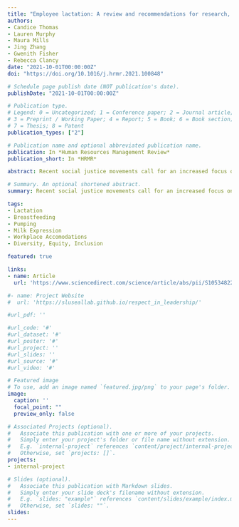 ```yaml
---
title: "Employee lactation: A review and recommendations for research, practice, and policy"
authors:
- Candice Thomas
- Lauren Murphy
- Maura Mills
- Jing Zhang
- Gwenith Fisher
- Rebecca Clancy
date: "2021-10-01T00:00:00Z"
doi: "https://doi.org/10.1016/j.hrmr.2021.100848"

# Schedule page publish date (NOT publication's date).
publishDate: "2021-10-01T00:00:00Z"

# Publication type.
# Legend: 0 = Uncategorized; 1 = Conference paper; 2 = Journal article;
# 3 = Preprint / Working Paper; 4 = Report; 5 = Book; 6 = Book section;
# 7 = Thesis; 8 = Patent
publication_types: ["2"]

# Publication name and optional abbreviated publication name.
publication: In *Human Resources Management Review*
publication_short: In *HRMR*

abstract: Recent social justice movements call for an increased focus on workplace diversity, equity, and inclusion. Given the large proportion of working mothers who return to work after having a baby, research about lactation, work, and human resources issues is sorely needed to increase knowledge and understanding of working and lactating mothers' needs so that they feel welcome, respected, and supported in the workplace. For mothers who feed their baby breastmilk, concurrently managing work responsibilities and lactation demands can be a substantial source of employee stress and can create work-family conflict. Research on workplace lactation across a variety of disciplines has increased over the past decade. As attention to lactation is slowly increasing in the management and organizational behavior literature, synthesizing research from other domains into the organizational and managerial sciences is a critical precursor to facilitating future research in the field as well as translating that research into meaningful action in organizations. We contribute to filling this gap, by reviewing and coalescing research across relevant domains, grounding it in extant theory, and offering a conceptual model suggesting the critical antecedents that facilitate employee lactation behaviors, and the work-related moderators that meaningfully impact those relationships. Finally, we offer recommendations to guide future research both methodologically and substantively so as to advance management theory and research surrounding employee lactation at work, and offer practical implications for organizations as well as for public policy.

# Summary. An optional shortened abstract.
summary: Recent social justice movements call for an increased focus on workplace diversity, equity, and inclusion. Given the large proportion of working mothers who return to work after having a baby, research about lactation, work, and human resources issues is sorely needed to increase knowledge and understanding of working and lactating mothers' needs so that they feel welcome, respected, and supported in the workplace.

tags:
- Lactation
- Breastfeeding
- Pumping
- Milk Expression
- Workplace Accomodations
- Diversity, Equity, Inclusion

featured: true

links:
- name: Article
  url: 'https://www.sciencedirect.com/science/article/abs/pii/S1053482221000279?casa_token=U0FotsrZrvIAAAAA:kc1UPPJU9Ya9FRObCnCzlNFJdg2YQ4ulHD7eTbIBKwGPXY9fwlJUY6OGsXRVMC_E_OutW6Ia4g'

#- name: Project Website
#  url: 'https://sluseallab.github.io/respect_in_leadership/'

#url_pdf: ''

#url_code: '#'
#url_dataset: '#'
#url_poster: '#'
#url_project: ''
#url_slides: ''
#url_source: '#'
#url_video: '#'

# Featured image
# To use, add an image named `featured.jpg/png` to your page's folder. 
image:
  caption: ''
  focal_point: ""
  preview_only: false

# Associated Projects (optional).
#   Associate this publication with one or more of your projects.
#   Simply enter your project's folder or file name without extension.
#   E.g. `internal-project` references `content/project/internal-project/index.md`.
#   Otherwise, set `projects: []`.
projects:
- internal-project

# Slides (optional).
#   Associate this publication with Markdown slides.
#   Simply enter your slide deck's filename without extension.
#   E.g. `slides: "example"` references `content/slides/example/index.md`.
#   Otherwise, set `slides: ""`.
slides:
---
```


